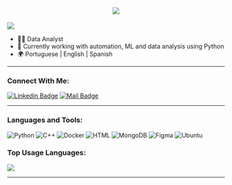 

<h1 align="center">
  <a href="https://git.io/typing-svg">
    <img src="https://readme-typing-svg.herokuapp.com/?lines=Hello,+There!+👋;This+is+Larissa....;Nice+to+meet+you!&center=true&size=30">
  </a>
</h1>

![](https://komarev.com/ghpvc/?username=larissanpc&color=brightgreen)

- 👩‍💻 Data Analyst
- 🔭 Currently working with automation, ML and data analysis using Python
- 🌍 Portuguese | English | Spanish

---

### Connect With Me:

[![Linkedin Badge](https://img.shields.io/badge/LinkedIn-0077B5?style=for-the-badge&logo=linkedin&logoColor=white)](https://www.linkedin.com/in/larissa-nepomuceno-4427941b6/) 
[![Mail Badge](https://img.shields.io/badge/Gmail-D14836?style=for-the-badge&logo=gmail&logoColor=white)](mailto:larissarafaelarn@gmail.com)

---

### Languages and Tools:

![Python](https://img.shields.io/badge/python-3670A0?style=for-the-badge&logo=python&logoColor=ffdd54)
![C++](https://img.shields.io/badge/-C++-blue?logo=cplusplus)
![Docker](https://img.shields.io/badge/Docker-0CC1F3?style=flat-square&logo=docker&logoColor=white)
![HTML](https://img.shields.io/badge/HTML5-E34F26?style=flat-square&logo=html5&logoColor=white)
![MongoDB](https://img.shields.io/badge/MongoDB-F7F7F7?style=flat-square&logo=mongodb&logoColor=49A248)
![Figma](https://img.shields.io/badge/Figma-f7f7f7?style=flastic&logo=Figma&logoColor=F24E1E)
![Ubuntu](https://img.shields.io/badge/Ubuntu-E05924?style=flat-square&logo=ubuntu&logoColor=black)



### Top Usage Languages:

<img align="center" src="https://github-readme-stats.vercel.app/api/top-langs/?username=larissanpc&layout=compact&theme=algolia&hide_border=true&&langs_count=10" />

---

